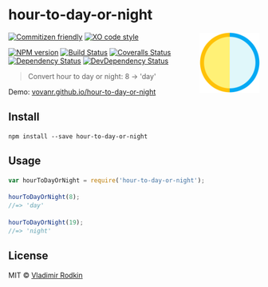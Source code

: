 # hour-to-day-or-night

<img align="right" width="120" height="120"
     src="./logo.svg" alt="Hour to Day or Night logo">

[![Commitizen friendly][commitizen-image]][commitizen-url]
[![XO code style][codestyle-image]][codestyle-url]

[![NPM version][npm-image]][npm-url]
[![Build Status][travis-image]][travis-url]
[![Coveralls Status][coveralls-image]][coveralls-url]
[![Dependency Status][depstat-image]][depstat-url]
[![DevDependency Status][depstat-dev-image]][depstat-dev-url]

> Convert hour to day or night: 8 → 'day'

Demo: [vovanr.github.io/hour-to-day-or-night][demo]

## Install

```shell
npm install --save hour-to-day-or-night
```

## Usage

```js
var hourToDayOrNight = require('hour-to-day-or-night');

hourToDayOrNight(8);
//=> 'day'

hourToDayOrNight(19);
//=> 'night'
```

## License
MIT © [Vladimir Rodkin](https://github.com/VovanR)

[demo]: https://vovanr.github.io/hour-to-day-or-night

[commitizen-url]: https://commitizen.github.io/cz-cli/
[commitizen-image]: https://img.shields.io/badge/commitizen-friendly-brightgreen.svg?style=flat-square

[codestyle-url]: https://github.com/xojs/xo
[codestyle-image]: https://img.shields.io/badge/code_style-XO-5ed9c7.svg?style=flat-square

[npm-url]: https://npmjs.org/package/hour-to-day-or-night
[npm-image]: https://img.shields.io/npm/v/hour-to-day-or-night.svg?style=flat-square

[travis-url]: https://travis-ci.org/VovanR/hour-to-day-or-night
[travis-image]: https://img.shields.io/travis/VovanR/hour-to-day-or-night.svg?style=flat-square

[coveralls-url]: https://coveralls.io/r/VovanR/hour-to-day-or-night
[coveralls-image]: https://img.shields.io/coveralls/VovanR/hour-to-day-or-night.svg?style=flat-square

[depstat-url]: https://david-dm.org/VovanR/hour-to-day-or-night
[depstat-image]: https://david-dm.org/VovanR/hour-to-day-or-night.svg?style=flat-square

[depstat-dev-url]: https://david-dm.org/VovanR/hour-to-day-or-night
[depstat-dev-image]: https://david-dm.org/VovanR/hour-to-day-or-night/dev-status.svg?style=flat-square
